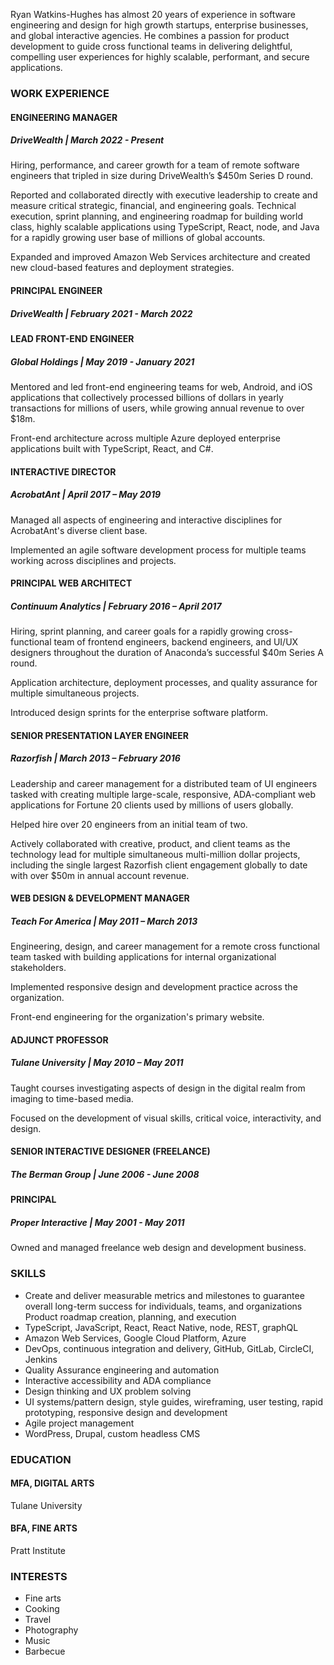 Ryan Watkins-Hughes has almost 20 years of experience in software engineering and design for high growth startups, enterprise businesses, and global interactive agencies. He combines a passion for product development to guide cross functional teams in delivering delightful, compelling user experiences for highly scalable, performant, and secure applications. 

### WORK EXPERIENCE
#### ENGINEERING MANAGER
##### DriveWealth | March 2022 - Present
Hiring, performance, and career growth for a team of remote software engineers that tripled in size during DriveWealth’s $450m Series D round.

Reported and collaborated directly with executive leadership to create and measure critical strategic, financial, and engineering goals.
Technical execution, sprint planning, and engineering roadmap for building world class, highly scalable applications using TypeScript, React, node, and 
Java for a rapidly growing user base of millions of global accounts.

Expanded and improved Amazon Web Services architecture and created new cloud-based features and deployment strategies.


#### PRINCIPAL ENGINEER
##### DriveWealth | February 2021 - March 2022

#### LEAD FRONT-END ENGINEER
##### Global Holdings   |   May 2019 - January 2021

Mentored and led front-end engineering teams for web, Android, and iOS applications that collectively processed billions of dollars in yearly transactions for millions of users, while growing annual revenue to over $18m.

Front-end architecture across multiple Azure deployed enterprise applications built with TypeScript, React, and C#.

#### INTERACTIVE DIRECTOR
##### AcrobatAnt   |   April 2017 – May 2019

Managed all aspects of engineering and interactive disciplines for AcrobatAnt's diverse client base.

Implemented an agile software development process for multiple teams working across disciplines and projects.

#### PRINCIPAL WEB ARCHITECT
##### Continuum Analytics   |   February 2016 – April 2017

Hiring, sprint planning, and career goals for a rapidly growing cross-functional team of frontend engineers, backend engineers, and UI/UX designers throughout the duration of Anaconda’s successful $40m Series A round.

Application architecture, deployment processes, and quality assurance for multiple simultaneous projects.

Introduced design sprints for the enterprise software platform.

#### SENIOR PRESENTATION LAYER ENGINEER
##### Razorfish  |  March 2013 – February 2016 

Leadership and career management for a distributed team of UI engineers tasked with creating multiple large-scale, responsive, ADA-compliant web applications for Fortune 20 clients used by millions of users globally.

Helped hire over 20 engineers from an initial team of two.

Actively collaborated with creative, product, and client teams as the technology lead for multiple simultaneous multi-million dollar projects, including the single largest Razorfish client engagement globally to date with over $50m in annual account revenue.

#### WEB DESIGN & DEVELOPMENT MANAGER
##### Teach For America  |  May 2011 – March 2013 

Engineering, design, and career management for a remote cross functional team tasked with building applications for internal organizational stakeholders.

Implemented responsive design and development practice across the organization.

Front-end engineering for the organization's primary website.

#### ADJUNCT PROFESSOR
##### Tulane University  |  May 2010 – May 2011 

Taught courses investigating aspects of design in the digital realm from imaging to time-based media.

Focused on the development of visual skills, critical voice, interactivity, and design.

#### SENIOR INTERACTIVE DESIGNER (FREELANCE)
##### The Berman Group | June 2006 - June 2008

#### PRINCIPAL
##### Proper Interactive | May 2001 - May 2011

Owned and managed freelance web design and development business.

### SKILLS
- Create and deliver measurable metrics and milestones to guarantee overall long-term success for individuals, teams, and organizations
Product roadmap creation, planning, and execution
- TypeScript, JavaScript, React, React Native, node, REST, graphQL
- Amazon Web Services, Google Cloud Platform, Azure
- DevOps, continuous integration and delivery, GitHub, GitLab, CircleCI, Jenkins
- Quality Assurance engineering and automation
- Interactive accessibility and ADA compliance
- Design thinking and UX problem solving
- UI systems/pattern design, style guides, wireframing, user testing, rapid prototyping, responsive design and development
- Agile project management
- WordPress, Drupal, custom headless CMS


### EDUCATION
#### MFA, DIGITAL ARTS
Tulane University

#### BFA, FINE ARTS
Pratt Institute

### INTERESTS
- Fine arts
- Cooking
- Travel
- Photography
- Music
- Barbecue



